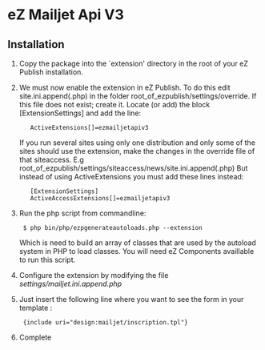 # eZ Mailjet Api V3

## Installation
1. Copy the package into the `extension' directory in the root of your eZ Publish installation.

2. We must now enable the extension in eZ Publish. To do this edit
      site.ini.append(.php) in the folder root_of_ezpublish/settings/override. If this
      file does not exist; create it. Locate (or add) the block
      [ExtensionSettings] and add the line:
   
          ActiveExtensions[]=ezmailjetapiv3
   
      If you run several sites using only one distribution and only some of the
      sites should use the extension, make the changes in the override file of
      that siteaccess.
      E.g root_of_ezpublish/settings/siteaccess/news/site.ini.append(.php)
      But instead of using ActiveExtensions you must add these lines instead:
   
          [ExtensionSettings]
          ActiveAccessExtensions[]=ezmailjetapiv3
   
3. Run the php script from commandline:
   
        $ php bin/php/ezpgenerateautoloads.php --extension
   
   Which is need to build an array of classes that are used by the autoload system in PHP to load classes. You will need eZ Components availlable to run this script.

4. Configure the extension by modifying the file *settings/mailjet.ini.append.php*

5. Just insert the following line where you want to see the form in your template :

        {include uri="design:mailjet/inscription.tpl"}

4. Complete